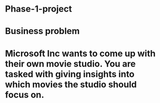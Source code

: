 # Phase-1-project
# Business problem
# Microsoft Inc wants to come up with their own movie studio. You are tasked with giving insights into which movies the studio should focus on.

